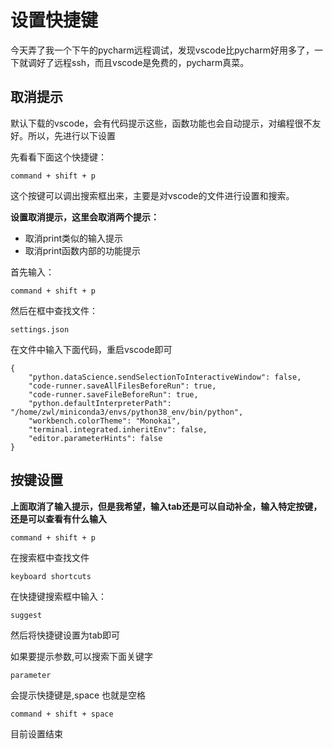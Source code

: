 # 设置快捷键

今天弄了我一个下午的pycharm远程调试，发现vscode比pycharm好用多了，一下就调好了远程ssh，而且vscode是免费的，pycharm真菜。

## 取消提示

默认下载的vscode，会有代码提示这些，函数功能也会自动提示，对编程很不友好。所以，先进行以下设置

先看看下面这个快捷键：

```
command + shift + p
```

这个按键可以调出搜索框出来，主要是对vscode的文件进行设置和搜索。

**设置取消提示，这里会取消两个提示：**

- 取消print类似的输入提示
- 取消print函数内部的功能提示

首先输入：

```
command + shift + p
```

然后在框中查找文件：

```
settings.json
```

在文件中输入下面代码，重启vscode即可

```
{
    "python.dataScience.sendSelectionToInteractiveWindow": false,
    "code-runner.saveAllFilesBeforeRun": true,
    "code-runner.saveFileBeforeRun": true,
    "python.defaultInterpreterPath": "/home/zwl/miniconda3/envs/python38_env/bin/python",
    "workbench.colorTheme": "Monokai",
    "terminal.integrated.inheritEnv": false,
    "editor.parameterHints": false
}
```

## 按键设置

**上面取消了输入提示，但是我希望，输入tab还是可以自动补全，输入特定按键，还是可以查看有什么输入**

```
command + shift + p
```

在搜索框中查找文件

```
keyboard shortcuts
```

在快捷键搜索框中输入：

```
suggest
```

然后将快捷键设置为tab即可

如果要提示参数,可以搜索下面关键字

```
parameter
```

会提示快捷键是,space 也就是空格

```
command + shift + space
```

目前设置结束

